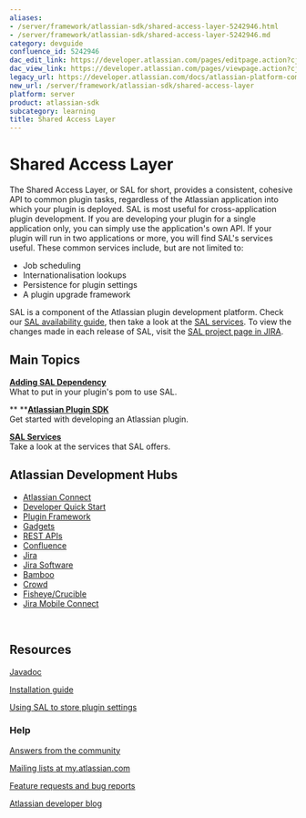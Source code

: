```yaml
---
aliases:
- /server/framework/atlassian-sdk/shared-access-layer-5242946.html
- /server/framework/atlassian-sdk/shared-access-layer-5242946.md
category: devguide
confluence_id: 5242946
dac_edit_link: https://developer.atlassian.com/pages/editpage.action?cjm=wozere&pageId=5242946
dac_view_link: https://developer.atlassian.com/pages/viewpage.action?cjm=wozere&pageId=5242946
legacy_url: https://developer.atlassian.com/docs/atlassian-platform-common-components/shared-access-layer
new_url: /server/framework/atlassian-sdk/shared-access-layer
platform: server
product: atlassian-sdk
subcategory: learning
title: Shared Access Layer
---
```

# Shared Access Layer

The Shared Access Layer, or SAL for short, provides a consistent, cohesive API to common plugin tasks, regardless of the Atlassian application into which your plugin is deployed. SAL is most useful for cross-application plugin development. If you are developing your plugin for a single application only, you can simply use the application's own API. If your plugin will run in two applications or more, you will find SAL's services useful. These common services include, but are not limited to:

-   Job scheduling
-   Internationalisation lookups
-   Persistence for plugin settings
-   A plugin upgrade framework

SAL is a component of the Atlassian plugin development platform. Check our [SAL availability guide](/server/framework/atlassian-sdk/sal-version-matrix), then take a look at the [SAL services](/server/framework/atlassian-sdk/sal-services). To view the changes made in each release of SAL, visit the <a href="https://ecosystem.atlassian.net/browse/SAL" class="external-link">SAL project page in JIRA</a>.

## Main Topics

**[Adding SAL Dependency](/server/framework/atlassian-sdk/adding-sal-dependency)**  
What to put in your plugin's pom to use SAL.

** **[**Atlassian Plugin SDK**](/server/framework/atlassian-sdk/index)  
Get started with developing an Atlassian plugin.

**[SAL Services](/server/framework/atlassian-sdk/sal-services)**  
Take a look at the services that SAL offers.

## Atlassian Development Hubs

-   [Atlassian Connect](https://developer.atlassian.com/static/connect/docs/)
-   [Developer Quick Start](https://developer.atlassian.com/display/DOCS/Set+up+the+Atlassian+Plugin+SDK+and+Build+a+Project)
-   [Plugin Framework](https://developer.atlassian.com/display/DOCS/Plugin+Framework)
-   [Gadgets](https://developer.atlassian.com/display/GADGETS)
-   [REST APIs](https://developer.atlassian.com/display/DOCS/REST+API+Development)
-   [Confluence](https://developer.atlassian.com/display/CONFDEV)
-   [Jira](https://developer.atlassian.com/display/JIRADEV)
-   [Jira Software](https://developer.atlassian.com/display/JIRADEV/JIRA+Software)
-   [Bamboo](https://developer.atlassian.com/display/BAMBOODEV)
-   [Crowd](https://developer.atlassian.com/display/CROWDDEV)
-   [Fisheye/Crucible](https://developer.atlassian.com/display/FECRUDEV)
-   [Jira Mobile Connect](https://developer.atlassian.com/display/JMC)

 

## Resources

<a href="http://docs.atlassian.com/sal-api/" class="external-link">Javadoc</a>

[Installation guide](/server/framework/atlassian-sdk/sal-version-matrix)

[Using SAL to store plugin settings](https://developer.atlassian.com/display/SAL/Storing+plugin+settings)

### Help

<a href="https://answers.atlassian.com/" class="external-link">Answers from the community</a>

<a href="http://my.atlassian.com/" class="external-link">Mailing lists at my.atlassian.com</a>

<a href="https://studio.atlassian.com/browse/SAL" class="external-link">Feature requests and bug reports</a>

<a href="http://blogs.atlassian.com/developer/" class="external-link">Atlassian developer blog</a>
































































































































































